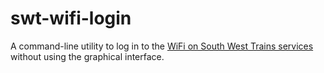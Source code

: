 # swt-wifi-login

A command-line utility to log in to the [WiFi on South West Trains
services][swt] without using the graphical interface.

[swt]: https://www.southwesttrains.co.uk/news/freewifi/
